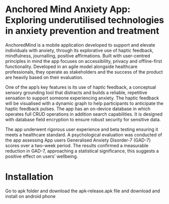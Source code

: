 # Anchored Mind Anxiety App: Exploring underutilised technologies in anxiety prevention and treatment

AnchoredMind is a mobile application developed to support and elevate individuals with anxiety, through its explorative use of haptic feedback, mindfulness, journalling, positive affirmations. Built with user-centred principles in mind the app focuses on accessibility, privacy and offline-first functionality. Developed in an agile model alongside healthcare professionals, they operate as stakeholders and the success of the product are heavily based on their evaluation. 

One of the app’s key features is its use of haptic feedback, a conceptual sensory grounding tool that distracts and builds a reliable, repetitive sensation to support someone experiencing anxiety. The haptic feedback will be visualised with a dynamic graph to help participants to anticipate the haptic feedback pulses. The app has an on-device database in which operates full CRUD operations in addition search capabilities. It is designed with database field encryption to ensure robust security for sensitive data.

The app underwent rigorous user experience and beta testing ensuring it meets a healthcare standard. A psychological evaluation was conducted of the app assessing App users Generalised Anxiety Disorder-7 (GAD-7) scores over a two-week period. The results confirmed a measurable reduction in GAD-7, approaching a statistical significance, this suggests a positive effect on users’ wellbeing. 

# Installation
Go to apk folder and download the apk-release.apk file and download and install on android phone
